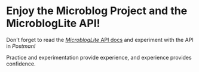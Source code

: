 # Enjoy the Microblog Project and the MicroblogLite API!

Don't forget to read the [_MicroblogLite_ API docs](http://microbloglite.us-east-2.elasticbeanstalk.com/) and experiment with the API in _Postman!_

Practice and experimentation provide experience, and experience provides confidence.
